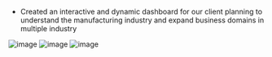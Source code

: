 * Created an interactive and dynamic dashboard for our client planning to understand the manufacturing industry and expand business domains in multiple industry

![image](https://github.com/AkshayAI007/Manufacturing-Dashboard-PowerBI-/assets/110448324/d9145c91-c006-456a-8326-000ba77e97b7)
![image](https://github.com/AkshayAI007/Manufacturing-Dashboard-PowerBI-/assets/110448324/1c4d01cf-d428-404c-a4b7-80b4579c8920)
![image](https://github.com/AkshayAI007/Manufacturing-Dashboard-PowerBI-/assets/110448324/58b22223-73f4-45c5-84cc-fc4f617ddcfc)

